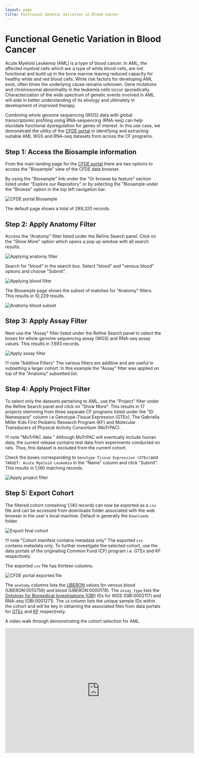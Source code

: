 ```yaml
---
layout: page
title: Functional Genetic Variation in Blood Cancer
---
```


# Functional Genetic Variation in Blood Cancer

Acute Myeloid Leukemia (AML) is a type of blood cancer. In AML, the affected myeloid cells which are a type of white blood cells, are not functional and build up in the bone marrow leaving reduced capacity for healthy white and red blood cells. While
risk factors for developing AML exist, often times the underlying cause remains unknown. Gene mutations and chromosomal abnormality in the leukemia cells occur sporadically. Characterization of the wide spectrum of genetic events involved in AML will aide in better
understanding of its etiology and ultimately in development of improved therapy.

Combining whole genome sequencing (WGS) data with global transcriptomic profiling using RNA-sequencing (RNA-seq) can help elucidate functional dysregulation for genes of interest.
In this use case, we demonstrate the utility of the [CFDE portal](https://app.nih-cfde.org) in identifying and extracting suitable AML WGS and RNA-seq datasets from across the
CF programs.

## Step 1: Access the Biosample information

From the main landing page for the [CFDE portal](https://app.nih-cfde.org) there are two
options to access the "Biosample" view of the CFDE data browser.

By using the "Biosample" link under the "Or browse by feature" section listed
under "Explore our Repository" or by selecting the "Biosample under the "Browse" option in the top left navigation bar.

![CFDE portal Biosample](/../../images/CFDE-portal-biosample.png "CFDE portal Biosample")   

The default page shows a total of 289,320 records.

## Step 2: Apply Anatomy Filter

Access the "Anatomy" filter listed under the Refine Search panel. Click on the "Show More" option which opens a pop up window with all search results.

![Applying anatomy filter](../../images/AML-anatomy-filter.png "Applying anatomy filter")   

Search for "blood" in the search box. Select "blood" and "venous blood" options and choose "Submit".

![Applying blood filter](../../images/AML-blood-filter.png "Applying blood filter")   

The Biosample page shows the subset of matches for "Anatomy" filters. This results in 10,229 results.

![Anatomy blood subset](../../images/AML-blood-subset.png "Anatomy blood subset")   

## Step 3: Apply Assay Filter

Next use the "Assay" filter listed under the Refine Search panel to select the boxes
for whole genome sequencing assay (WGS) and RNA-seq assay values. This results in 7,693 records.

![Apply assay filter](../../images/AML-assay-anatomy.png "Apply assay filter")   

!!! note "Additive Filters"
    The various filters are additive and are useful in subsetting a larger cohort. In this example the "Assay" filter was applied on top of the "Anatomy" subsetted list.

## Step 4: Apply Project Filter

To select only the datasets pertaining to AML, use the "Project" filter under the Refine
Search panel and click on "Show More".
This results in 17 projects stemming from three separate CF programs listed under the
"ID Namespace" column i.e Genotype-Tissue Expression (GTEx), The Gabriella Miller Kids First
Pediatric Research Program (KF) and Molecular Transducers of Physical Activity
Consortium (MoTrPAC).

!!! note "MoTrPAC data "
    Although MoTrPAC will eventually include human data, the current release contains test data from experiments conducted on rats. Thus, this dataset is excluded from the current cohort.

Check the boxes corresponding to `Genotype-Tissue Expression (GTEx)`and `TARGET: Acute Myeloid Leukemia` in the "Name" column and click "Submit". This results in 1,140 matching records.

![Apply project filter](../../images/AML-final-cohort.png "Apply project filter")   

## Step 5: Export Cohort

The filtered cohort containing 1,140 records can now be exported as a `csv` file and can be accessed from downloads folder associated with the web browser in the user's local machine. Default is generally the `Downloads` folder.

![Export final cohort](../../images/AML-cohort-export.png "Export final cohort")   

!!! note "Cohort manifest contains metadata only"
    The exported `csv` contains metadata only. To further investigate the selected cohort, use the data portals of the originating Common Fund (CF) program i.e. GTEx and KF respectively.

The exported `csv` file has thirteen columns.

![CFDE portal exported file](../../images/CFDE-portal-blood-cancer-export.png "CFDE portal exported file")   

The `anatomy` columns lists the [UBERON](http://uberon.github.io/about.html) values for venous blood (UBERON:0013756) and blood (UBERON:0000178). The `assay_type` lists the [Ontology for Biomedical Investigations (OBI)](http://obi-ontology.org) IDs for WGS (OBI:0002117) and RNA-seq (OBI:0001271).
The `id` column lists the unique sample IDs within the cohort and will be key in obtaining the associated files from data portals for [GTEx](https://gtexportal.org/home/) and [KF](https://kidsfirstdrc.org/) respectively.

A video walk through demonstrating the cohort selection for AML.

<iframe id="kaltura_player" src="https://cdnapisec.kaltura.com/p/1770401/sp/177040100/embedIframeJs/uiconf_id/29032722/partner_id/1770401?iframeembed=true&playerId=kaltura_player&entry_id=1_2xx7dwci&flashvars[mediaProtocol]=rtmp&amp;flashvars[streamerType]=rtmp&amp;flashvars[streamerUrl]=rtmp://www.kaltura.com:1935&amp;flashvars[rtmpFlavors]=1&amp;flashvars[localizationCode]=en&amp;flashvars[leadWithHTML5]=true&amp;flashvars[sideBarContainer.plugin]=true&amp;flashvars[sideBarContainer.position]=left&amp;flashvars[sideBarContainer.clickToClose]=true&amp;flashvars[chapters.plugin]=true&amp;flashvars[chapters.layout]=vertical&amp;flashvars[chapters.thumbnailRotator]=false&amp;flashvars[streamSelector.plugin]=true&amp;flashvars[EmbedPlayer.SpinnerTarget]=videoHolder&amp;flashvars[dualScreen.plugin]=true&amp;flashvars[Kaltura.addCrossoriginToIframe]=true&amp;&wid=1_uoyyydlh" width="608" height="402" allowfullscreen webkitallowfullscreen mozAllowFullScreen allow="autoplay *; fullscreen *; encrypted-media *" sandbox="allow-forms allow-same-origin allow-scripts allow-top-navigation allow-pointer-lock allow-popups allow-modals allow-orientation-lock allow-popups-to-escape-sandbox allow-presentation allow-top-navigation-by-user-activation" frameborder="0" title="Kaltura Player"></iframe>
